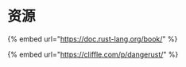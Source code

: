 # 资源

{% embed url="https://doc.rust-lang.org/book/" %}

{% embed url="https://cliffle.com/p/dangerust/" %}
